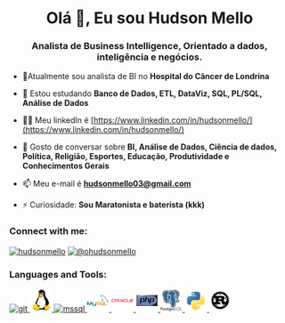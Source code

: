 <h1 align="center">Olá 👋, Eu sou Hudson Mello</h1>
<h3 align="center">Analista de Business Intelligence, Orientado a dados, inteligência e negócios.</h3>

- 🔭Atualmente sou analista de BI no **Hospital do Câncer de Londrina**

- 🌱 Estou estudando **Banco de Dados, ETL, DataViz, SQL, PL/SQL, Análise de Dados**

- 👨‍💻 Meu linkedIn é [https://www.linkedin.com/in/hudsonmello/](https://www.linkedin.com/in/hudsonmello/)

- 💬 Gosto de conversar sobre **BI, Análise de Dados, Ciência de dados, Política, Religião, Esportes, Educação, Produtividade e Conhecimentos Gerais**

- 📫 Meu e-mail é **hudsonmello03@gmail.com**

- ⚡ Curiosidade: **Sou Maratonista e baterista (kkk)**

<h3 align="left">Connect with me:</h3>
<p align="left">
<a href="https://linkedin.com/in/hudsonmello" target="blank"><img align="center" src="https://raw.githubusercontent.com/rahuldkjain/github-profile-readme-generator/master/src/images/icons/Social/linked-in-alt.svg" alt="hudsonmello" height="30" width="40" /></a>
<a href="https://instagram.com/@ohudsonmello" target="blank"><img align="center" src="https://raw.githubusercontent.com/rahuldkjain/github-profile-readme-generator/master/src/images/icons/Social/instagram.svg" alt="@ohudsonmello" height="30" width="40" /></a>
</p>

<h3 align="left">Languages and Tools:</h3>
<p align="left"> <a href="https://git-scm.com/" target="_blank" rel="noreferrer"> <img src="https://www.vectorlogo.zone/logos/git-scm/git-scm-icon.svg" alt="git" width="40" height="40"/> </a> <a href="https://www.linux.org/" target="_blank" rel="noreferrer"> <img src="https://raw.githubusercontent.com/devicons/devicon/master/icons/linux/linux-original.svg" alt="linux" width="40" height="40"/> </a> <a href="https://www.microsoft.com/en-us/sql-server" target="_blank" rel="noreferrer"> <img src="https://www.svgrepo.com/show/303229/microsoft-sql-server-logo.svg" alt="mssql" width="40" height="40"/> </a> <a href="https://www.mysql.com/" target="_blank" rel="noreferrer"> <img src="https://raw.githubusercontent.com/devicons/devicon/master/icons/mysql/mysql-original-wordmark.svg" alt="mysql" width="40" height="40"/> </a> <a href="https://www.oracle.com/" target="_blank" rel="noreferrer"> <img src="https://raw.githubusercontent.com/devicons/devicon/master/icons/oracle/oracle-original.svg" alt="oracle" width="40" height="40"/> </a> <a href="https://www.php.net" target="_blank" rel="noreferrer"> <img src="https://raw.githubusercontent.com/devicons/devicon/master/icons/php/php-original.svg" alt="php" width="40" height="40"/> </a> <a href="https://www.postgresql.org" target="_blank" rel="noreferrer"> <img src="https://raw.githubusercontent.com/devicons/devicon/master/icons/postgresql/postgresql-original-wordmark.svg" alt="postgresql" width="40" height="40"/> </a> <a href="https://www.python.org" target="_blank" rel="noreferrer"> <img src="https://raw.githubusercontent.com/devicons/devicon/master/icons/python/python-original.svg" alt="python" width="40" height="40"/> </a> <a href="https://www.rust-lang.org" target="_blank" rel="noreferrer"> <img src="https://raw.githubusercontent.com/devicons/devicon/master/icons/rust/rust-plain.svg" alt="rust" width="40" height="40"/> </a> </p>

<!---
- 👋 Hi, I’m @hudsonmello
- 👀 I’m interested in ...
- 🌱 I’m currently learning ...
- 💞️ I’m looking to collaborate on ...
- 📫 How to reach me ...


hudsonmello/hudsonmello is a ✨ special ✨ repository because its `README.md` (this file) appears on your GitHub profile.
You can click the Preview link to take a look at your changes.
--->
